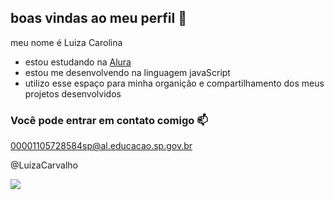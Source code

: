 ## boas vindas ao meu perfil 🐅

meu nome é Luiza Carolina 

- estou estudando na [Alura](https://www.alura.com.br)
- estou me desenvolvendo na linguagem javaScript
- utilizo esse espaço para minha organição e compartilhamento dos meus projetos desenvolvidos

###  Você pode entrar em contato comigo 📫

00001105728584sp@al.educacao.sp.gov.br  

@LuizaCarvalho 

![](https://media1.tenor.com/m/t_luUb2H7_EAAAAd/zenitsu-tanjiro.gif)






